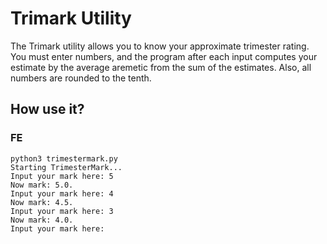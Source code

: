 # Trimark Utility
The Trimark utility allows you to know your approximate trimester rating. You must enter numbers, and the program after each input computes your estimate by the average aremetic from the sum of the estimates. Also, all numbers are rounded to the tenth.

## How use it?
### FE
```
python3 trimestermark.py 
Starting TrimesterMark...
Input your mark here: 5
Now mark: 5.0.
Input your mark here: 4
Now mark: 4.5.
Input your mark here: 3
Now mark: 4.0.
Input your mark here: 
```
